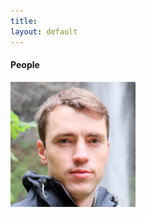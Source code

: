 ```yaml
---
title: 
layout: default
---
```


#### People

<img src="/images/clintphoto.jpg" width="200" height="200"/>
